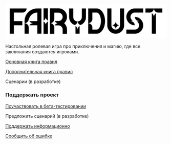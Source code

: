 ![FAIRIDUST](img/logo.png)

Настольная ролевая игра про приключения и магию, где все заклинания создаются игроками.

[Основная книга правил](a_corebook/index.md)

[Дополнительная книга правил](b_advancedbook/index.md)

Сценарии (в разработке)

### Поддержать проект

[Поучаствовать в бета-тестировании](support/beta.md)

Предложить сценарий (в разработке)

[Поддержать информационно](support/info.md)

[Сообщить об ошибке](support/report.md)